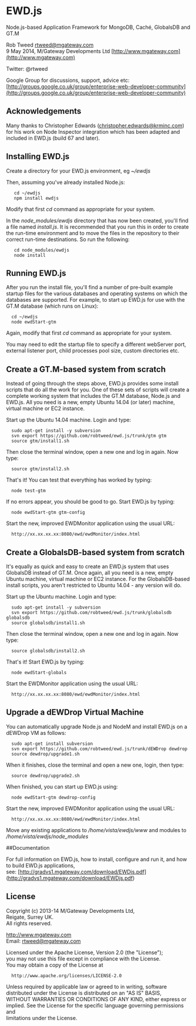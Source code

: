 # EWD.js
 
Node.js-based Application Framework for MongoDB, Cach&#233;, GlobalsDB and GT.M

Rob Tweed <rtweed@mgateway.com>  
9 May 2014, M/Gateway Developments Ltd [http://www.mgateway.com](http://www.mgateway.com)  

Twitter: @rtweed

Google Group for discussions, support, advice etc: [http://groups.google.co.uk/group/enterprise-web-developer-community](http://groups.google.co.uk/group/enterprise-web-developer-community)

## Acknowledgements

Many thanks to Christopher Edwards (christopher.edwards@krminc.com) for his work on Node Inspector
integration which has been adapted and included in EWD.js (build 67 and later).

## Installing EWD.js

Create a directory for your EWD.js environment, eg *~/ewdjs*

Then, assuming you've already installed Node.js:

       cd ~/ewdjs
       npm install ewdjs

Modify that first *cd* command as appropriate for your system.

In the *node_modules/ewdjs* directory that has now been created, you'll find a file named *install.js*.  It is 
recommended that you run this in order to create the run-time environment and to move the files in
the repository to their correct run-time destinations.  So run the following:

       cd node_modules/ewdjs
       node install


## Running EWD.js
	
After you run the install file, you'll find a number of pre-built example startup files for the various
databases and operating systems on which the databases are supported.  For example, to start up EWD.js 
for use with the GT.M database (which runs on Linux):

      cd ~/ewdjs
      node ewdStart-gtm

Again, modify that first *cd* command as appropriate for your system.

You may need to edit the startup file to specify a different webServer port, external listener port,
child processes pool size, custom directories etc.

## Create a GT.M-based system from scratch

Instead of going through the steps above, EWD.js provides some install scripts that do all the work for you.
One of these sets of scripts will create a complete working system that includes the GT.M database, 
Node.js and EWD.js.  All you need is a new, empty Ubuntu 14.04 (or later) machine, virtual machine or
EC2 instance.

Start up the Ubuntu 14.04 machine.  Login and type:

      sudo apt-get install -y subversion
      svn export https://github.com/robtweed/ewd.js/trunk/gtm gtm
      source gtm/install1.sh

Then close the terminal window, open a new one and log in again.  Now type:

      source gtm/install2.sh

That's it!  You can test that everything has worked by typing:

      node test-gtm

If no errors appear, you should be good to go.  Start EWD.js by typing:

      node ewdStart-gtm gtm-config

Start the new, improved EWDMonitor application using the usual URL:

      http://xx.xx.xx.xx:8080/ewd/ewdMonitor/index.html

## Create a GlobalsDB-based system from scratch

It's equally as quick and easy to create an EWD.js system that uses GlobalsDB instead of GT.M. 
Once again, all you need is a new, empty Ubuntu machine, virtual machine or
EC2 instance.  For the GlobalsDB-based install scripts, you aren't restricted to Ubuntu 14.04 - any
version will do.

Start up the Ubuntu machine.  Login and type:

      sudo apt-get install -y subversion
      svn export https://github.com/robtweed/ewd.js/trunk/globalsdb globalsdb
      source globalsdb/install1.sh

Then close the terminal window, open a new one and log in again.  Now type:

      source globalsdb/install2.sh

That's it!  Start EWD.js by typing:

      node ewdStart-globals

Start the EWDMonitor application using the usual URL:

      http://xx.xx.xx.xx:8080/ewd/ewdMonitor/index.html

## Upgrade a dEWDrop Virtual Machine

You can automatically upgrade Node.js and NodeM and install EWD.js on a dEWDrop VM as follows:

      sudo apt-get install subversion
      svn export https://github.com/robtweed/ewd.js/trunk/dEWDrop dewdrop
      source dewdrop/upgrade1.sh

When it finishes, close the terminal and open a new one, login, then type:

      source dewdrop/upgrade2.sh 

When finished, you can start up EWD.js using:

      node ewdStart-gtm dewdrop-config

Start the new, improved EWDMonitor application using the usual URL:

      http://xx.xx.xx.xx:8080/ewd/ewdMonitor/index.html


Move any existing applications to */home/vista/ewdjs/www*  and modules to */home/vista/ewdjs/node_modules*


##Documentation

For full information on EWD.js, how to install, configure and run it, and how to build EWD.js applications,  
see: [http://gradvs1.mgateway.com/download/EWDjs.pdf]
(http://gradvs1.mgateway.com/download/EWDjs.pdf)


## License

 Copyright (c) 2013-14 M/Gateway Developments Ltd,                           
 Reigate, Surrey UK.                                                      
 All rights reserved.                                                     
                                                                           
  http://www.mgateway.com                                                  
  Email: rtweed@mgateway.com                                               
                                                                           
                                                                           
  Licensed under the Apache License, Version 2.0 (the "License");          
  you may not use this file except in compliance with the License.         
  You may obtain a copy of the License at                                  
                                                                           
      http://www.apache.org/licenses/LICENSE-2.0                           
                                                                           
  Unless required by applicable law or agreed to in writing, software      
  distributed under the License is distributed on an "AS IS" BASIS,        
  WITHOUT WARRANTIES OR CONDITIONS OF ANY KIND, either express or implied. 
  See the License for the specific language governing permissions and      
   limitations under the License.      
